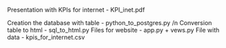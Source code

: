Presentation with KPIs for internet  - KPI_inet.pdf

Creation the database with table - python_to_postgres.py /n
Conversion table to html - sql_to_html.py
Files for website - app.py + vews.py
File with data - kpis_for_internet.csv
